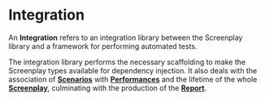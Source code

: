 # Integration

An **Integration** refers to an integration library between the Screenplay library and a framework for performing automated tests.

The integration library performs the necessary scaffolding to make the Screenplay types available for dependency injection.
It also deals with the association of **[Scenarios]** with **[Performances]** and the lifetime of the whole **[Screenplay]**, culminating with the production of the **[Report]**.

[Scenarios]: Scenario.md
[Performances]: Performance.md
[Screenplay]: Screenplay.md
[Report]: Report.md
